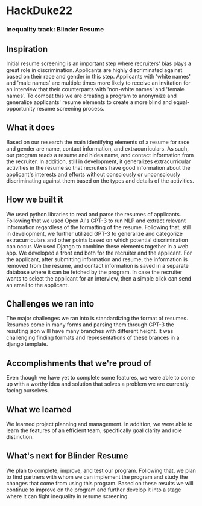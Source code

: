# HackDuke22
### Inequality track: Blinder Resume

## Inspiration
Initial resume screening is an important step where recruiters' bias plays a great role in discrimination. Applicants are highly discriminated against based on their race and gender in this step. Applicants with 'white names' and 'male names' are multiple times more likely to receive an invitation for an interview that their counterparts with 'non-white names' and 'female names'. To combat this we are creating a program to anonymize and generalize applicants' resume elements to create a more blind and equal-opportunity resume screening process.

## What it does
Based on our research the main identifying elements of a resume for race and gender are name, contact information, and extracurriculars. As such, our program reads a resume and hides name, and contact information from the recruiter. In addition, still in development, it generalizes extracurricular activities in the resume so that recruiters have good information about the applicant's interests and efforts without consciously or unconsciously discriminating against them based on the types and details of the activities.

## How we built it
We used python libraries to read and parse the resumes of applicants. Following that we used Open AI's GPT-3 to run NLP and extract relevant information regardless of the formatting of the resume. Following that, still in development, we further utilized GPT-3 to generalize and categorize extracurriculars and other points based on which potential discrimination can occur. We used Django to combine these elements together in a web app. We developed a front end both for the recruiter and the applicant. For the applicant, after submitting information and resume, the information is removed from the resume, and contact information is saved in a separate database where it can be fetched by the program. In case the recruiter wants to select the applicant for an interview, then a simple click can send an email to the applicant.

## Challenges we ran into
The major challenges we ran into is standardizing the format of resumes. Resumes come in many forms and parsing them through GPT-3 the resulting json willl have many branches with different height. It was challenging finding formats and representations of these brances in a django template.

## Accomplishments that we're proud of
Even though we have yet to complete some features, we were able to come up with a worthy idea and solution that solves a problem we are currently facing ourselves. 

## What we learned
We learned project planning and management. In addition, we were able to learn the features of an efficient team, specifically goal clarity and role distinction. 

## What's next for Blinder Resume
We plan to complete, improve, and test our program. Following that, we plan to find partners with whom we can implement the program and study the changes that come from using this program. Based on these results we will continue to improve on the program and further develop it into a stage where it can fight inequality in resume screening.
